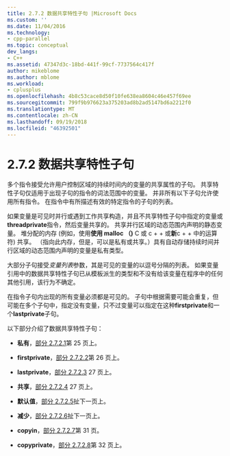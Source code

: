 ```yaml
---
title: 2.7.2 数据共享特性子句 |Microsoft Docs
ms.custom: ''
ms.date: 11/04/2016
ms.technology:
- cpp-parallel
ms.topic: conceptual
dev_langs:
- C++
ms.assetid: 47347d3c-18bd-441f-99cf-7737564c417f
author: mikeblome
ms.author: mblome
ms.workload:
- cplusplus
ms.openlocfilehash: 4b8c53cace8d50f10fe638ea8604c46e457f69ee
ms.sourcegitcommit: 799f9b976623a375203ad8b2ad5147bd6a2212f0
ms.translationtype: MT
ms.contentlocale: zh-CN
ms.lasthandoff: 09/19/2018
ms.locfileid: "46392501"
---
```

# <a name="272-data-sharing-attribute-clauses"></a>2.7.2 数据共享特性子句

多个指令接受允许用户控制区域的持续时间内的变量的共享属性的子句。 共享特性子句仅适用于出现子句的指令的词法范围中的变量。 并非所有以下子句允许使用所有指令。 在指令中有所描述有效的特定指令的子句的列表。

如果变量是可见时并行或遇到工作共享构造，并且不共享特性子句中指定的变量或**threadprivate**指令，然后变量共享的。 共享并行区域的动态范围内声明的静态变量。 堆分配的内存 (例如，使用**使用 malloc （)** C 或 c + + 或**新**c + + 中的运算符) 共享。 （指向此内存，但是，可以是私有或共享。）具有自动存储持续时间并行区域的动态范围内声明的变量是私有类型。

大部分子句接受*变量列表*参数，其是可见的变量的以逗号分隔的列表。 如果变量引用中的数据共享特性子句已从模板派生的类型和不没有给该变量在程序中的任何其他引用，该行为不确定。

在指令子句内出现的所有变量必须都是可见的。 子句中根据需要可能会重复，但可能在多个子句中，指定没有变量，只不过变量可以指定在这种**firstprivate**和一个**lastprivate**子句。

以下部分介绍了数据共享特性子句：

- **私有**，[部分 2.7.2.1](../../parallel/openmp/2-7-2-1-private.md)第 25 页上。

- **firstprivate**，[部分 2.7.2.2](../../parallel/openmp/2-7-2-2-firstprivate.md)第 26 页上。

- **lastprivate**，[部分 2.7.2.3](../../parallel/openmp/2-7-2-3-lastprivate.md) 27 页上。

- **共享**，[部分 2.7.2.4](../../parallel/openmp/2-7-2-4-shared.md) 27 页上。

- **默认值**，[部分 2.7.2.5](../../parallel/openmp/2-7-2-5-default.md)扯下一页上。

- **减少**，[部分 2.7.2.6](../../parallel/openmp/2-7-2-6-reduction.md)扯下一页上。

- **copyin**，[部分 2.7.2.7](../../parallel/openmp/2-7-2-7-copyin.md)第 31 页。

- **copyprivate**，[部分 2.7.2.8](../../parallel/openmp/2-7-2-8-copyprivate.md)第 32 页上。